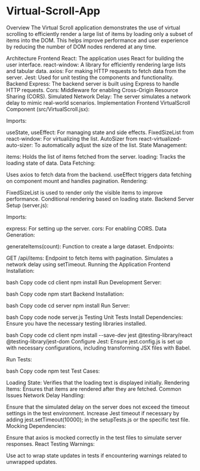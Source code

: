 # Virtual-Scroll-App

Overview
The Virtual Scroll application demonstrates the use of virtual scrolling to efficiently render a large list of items by loading only a subset of items into the DOM. This helps improve performance and user experience by reducing the number of DOM nodes rendered at any time.

Architecture
Frontend
React: The application uses React for building the user interface.
react-window: A library for efficiently rendering large lists and tabular data.
axios: For making HTTP requests to fetch data from the server.
Jest: Used for unit testing the components and functionality.
Backend
Express: The backend server is built using Express to handle HTTP requests.
Cors: Middleware for enabling Cross-Origin Resource Sharing (CORS).
Simulated Network Delay: The server simulates a network delay to mimic real-world scenarios.
Implementation
Frontend
VirtualScroll Component (src/VirtualScroll.jsx):

Imports:

useState, useEffect: For managing state and side effects.
FixedSizeList from react-window: For virtualizing the list.
AutoSizer from react-virtualized-auto-sizer: To automatically adjust the size of the list.
State Management:

items: Holds the list of items fetched from the server.
loading: Tracks the loading state of data.
Data Fetching:

Uses axios to fetch data from the backend.
useEffect triggers data fetching on component mount and handles pagination.
Rendering:

FixedSizeList is used to render only the visible items to improve performance.
Conditional rendering based on loading state.
Backend
Server Setup (server.js):

Imports:

express: For setting up the server.
cors: For enabling CORS.
Data Generation:

generateItems(count): Function to create a large dataset.
Endpoints:

GET /api/items: Endpoint to fetch items with pagination. Simulates a network delay using setTimeout.
Running the Application
Frontend
Installation:

bash
Copy code
cd client
npm install
Run Development Server:

bash
Copy code
npm start
Backend
Installation:

bash
Copy code
cd server
npm install
Run Server:

bash
Copy code
node server.js
Testing
Unit Tests
Install Dependencies: Ensure you have the necessary testing libraries installed.

bash
Copy code
cd client
npm install --save-dev jest @testing-library/react @testing-library/jest-dom
Configure Jest: Ensure jest.config.js is set up with necessary configurations, including transforming JSX files with Babel.

Run Tests:

bash
Copy code
npm test
Test Cases:

Loading State: Verifies that the loading text is displayed initially.
Rendering Items: Ensures that items are rendered after they are fetched.
Common Issues
Network Delay Handling:

Ensure that the simulated delay on the server does not exceed the timeout settings in the test environment.
Increase Jest timeout if necessary by adding jest.setTimeout(10000); in the setupTests.js or the specific test file.
Mocking Dependencies:

Ensure that axios is mocked correctly in the test files to simulate server responses.
React Testing Warnings:

Use act to wrap state updates in tests if encountering warnings related to unwrapped updates.
